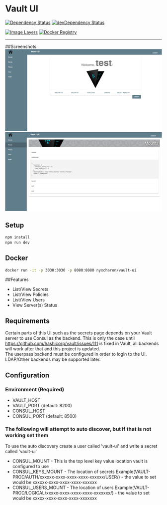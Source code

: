 # Vault UI


[![Dependency Status](https://david-dm.org/nyxcharon/vault-ui.svg?style=flat-square)](https://david-dm.org/nyxcharon/vault-ui)
[![devDependency Status](https://david-dm.org/nyxcharon/vault-ui/dev-status.svg?style=flat-square)](https://david-dm.org/nyxcharon/vault-ui#info=devDependencies)

[![Image Layers](https://badge.imagelayers.io/nyxcharon/vault-ui:latest.svg)](https://imagelayers.io/?images=nyxcharon/vault-ui:latest)
[![Docker Registry](https://img.shields.io/docker/pulls/nyxcharon/vault-ui.svg)](https://registry.hub.docker.com/u/nyxcharon/vault-ui)

---

##Screenshots
![Welcome Screen](/screenshots/welcome.png?raw=true "Welcome Screen")
![Mounts](/screenshots/mounts.png?raw=true "Mounts")

## Setup

```bash
npm install
npm run dev
```

## Docker

```bash
docker run -it -p 3030:3030 -p 8080:8080 nyxcharon/vault-ui
```
##Features
* List/View Secrets
* List/View Policies
* List/View Users
* View Server(s) Status

## Requirements
Certain parts of this UI such as the secrets page depends on your Vault server to use Consul as the backend. This is only the case until https://github.com/hashicorp/vault/issues/111 is fixed in Vault, all backends will work after that and  this project is updated.  
The userpass backend must be configured in order to login to the UI. LDAP/Other backends may be supported later.  

## Configuration
### Environment (Required)
  * VAULT_HOST 
  * VAULT_PORT (default: 8200)
  * CONSUL_HOST 
  * CONSUL_PORT (default: 8500)  
    
### The following will attempt to auto discover, but if that is not working set them
  To use the auto discovery create a user called 'vault-ui' and write a secret called 'vault-ui'
  * CONSUL_MOUNT - This is the top level key value location vault is configured to use
  * CONSUL_KEYS_MOUNT - The location of secrets Example(VAULT-PROD/AUTH/xxxxxx-xxxx-xxxx-xxxx-xxxxxx/USER/) - the value to set would be xxxxxx-xxxx-xxxx-xxxx-xxxxxx
  * CONSUL_USERS_MOUNT - The location of users Example(VAULT-PROD/LOGICAL/xxxxx-xxxx-xxxx-xxxx-xxxxxxx/) - the value to set would be xxxxx-xxxx-xxxx-xxxx-xxxxxxx

